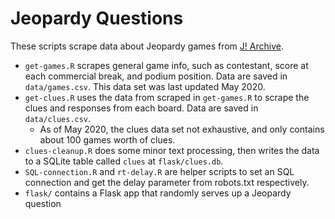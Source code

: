 # Jeopardy Questions

These scripts scrape data about Jeopardy games from [J! Archive](https://www.j-archive.com).

* `get-games.R` scrapes general game info, such as contestant, score at each commercial break, and podium position. Data are saved in `data/games.csv`. This data set was last updated May 2020.
* `get-clues.R` uses the data from scraped in `get-games.R` to scrape the clues and responses from each board. Data are saved in `data/clues.csv`.
  * As of May 2020, the clues data set not exhaustive, and only contains about 100 games worth of clues.
* `clues-cleanup.R` does some minor text processing, then writes the data to a SQLite table called `clues` at `flask/clues.db`.
* `SQL-connection.R` and `rt-delay.R` are helper scripts to set an SQL connection and get the delay parameter from robots.txt respectively.
* `flask/` contains a Flask app that randomly serves up a Jeopardy question
